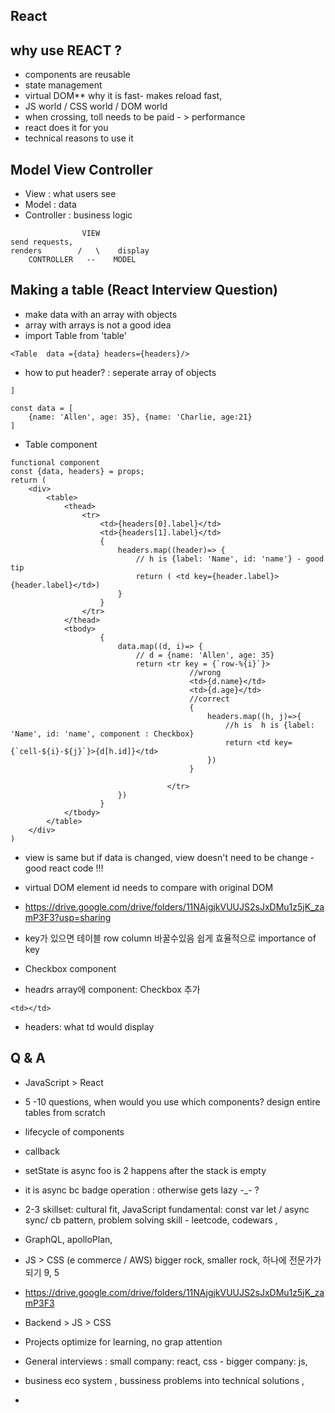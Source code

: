 ## React

## why use REACT ?
- components are reusable
- state management
- virtual DOM** why it is fast-  makes reload fast, 
- JS world / CSS world  / DOM world
- when crossing, toll needs to be paid - > performance
- react does it for you
- technical reasons to use it

## Model View Controller
- View : what users see
- Model : data
- Controller : business logic


```
                VIEW
send requests,
renders        /   \    display
    CONTROLLER   --    MODEL
```

## Making a table (React Interview Question)
- make data with an array with objects
- array with arrays is not a good idea
- import Table from 'table' 
```
<Table  data ={data} headers={headers}/>
```
- how to put header? : seperate array of objects
```const headers = [{label:'Name', id: 'name}, {label: 'Age', id: 'age'}
]

const data = [
    {name: 'Allen', age: 35}, {name: 'Charlie, age:21}
]
```
- Table component

```
functional component
const {data, headers} = props;
return (
    <div>
        <table>
            <thead>
                <tr>
                    <td>{headers[0].label}</td>
                    <td>{headers[1].label}</td>
                    {
                        headers.map((header)=> {
                            // h is {label: 'Name', id: 'name'} - good tip
                            return ( <td key={header.label}>{header.label}</td>)
                        }
                    }
                </tr>
            </thead>
            <tbody>
                    {
                        data.map((d, i)=> {
                            // d = {name: 'Allen', age: 35}
                            return <tr key = {`row-%{i}`}>
                                        //wrong
                                        <td>{d.name}</td>
                                        <td>{d.age}</td>
                                        //correct
                                        {
                                            headers.map((h, j)=>{
                                                //h is  h is {label: 'Name', id: 'name', component : Checkbox}
                                                return <td key={`cell-${i}-${j}`}>{d[h.id]}</td>
                                            })
                                        }

                                   </tr>
                        })
                    }
            </tbody>
        </table>
    </div>
)

```

- view is same but if data is changed, view doesn't need to be change - good react code !!! 

- virtual DOM element id needs to compare with original DOM
- https://drive.google.com/drive/folders/11NAjgjkVUUJS2sJxDMu1z5jK_zamP3F3?usp=sharing

- key가 있으면 테이블 row column 바꿀수있음 쉽게 효율적으로 importance of key

- Checkbox component
- headrs array에 component: Checkbox 추가

 ```
 <td></td>
```
- headers: what td would display 

## Q & A 
- JavaScript > React
- 5 -10 questions, when would you use which components? design entire tables from scratch
- lifecycle of components
- callback 
- setState is async foo is 2 happens after the stack is empty
- it is async bc badge operation : otherwise gets lazy -_- ?
- 2-3 skillset: cultural fit, JavaScript fundamental: const var let / async sync/ cb pattern, problem solving skill - leetcode, codewars , 

- GraphQL, apolloPlan, 
- JS > CSS (e commerce / AWS) bigger rock, smaller rock, 하나에 전문가가 되기 9, 5 
- https://drive.google.com/drive/folders/11NAjgjkVUUJS2sJxDMu1z5jK_zamP3F3
- Backend > JS > CSS
- Projects optimize for learning, no grap attention
- General interviews : small company: react, css - bigger company: js, 
- business eco system , bussiness problems into technical solutions , 
- 